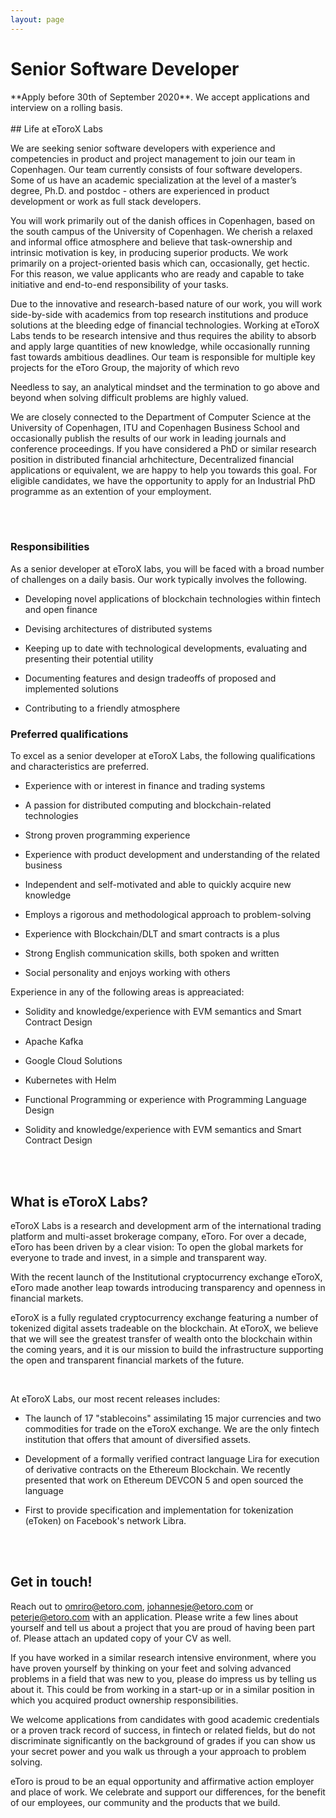 ```yaml
---
layout: page
---
```


<h1>Senior Software Developer</h1>
**Apply before 30th of September 2020**. We accept applications and interview on a rolling basis.
<br>
<br>
## Life at eToroX Labs
<div class="row">
  <div class="col-sm-6">
    <p>
      We are seeking senior software developers with experience and competencies in product and project management to join our team in Copenhagen. Our team currently consists of four software developers. Some of us have an academic specialization at the level of a master’s degree, Ph.D. and postdoc - others are experienced in product development or work as full stack developers.
    </p>
    <p>
      You will work primarily out of the danish offices in Copenhagen, based on the south campus of the University of Copenhagen.  
      We cherish a relaxed and informal office atmosphere and believe that task-ownership and intrinsic motivation is key, in producing superior products.
      We work primarily on a project-oriented basis which can, occasionally, get hectic. For this reason, we value applicants who are ready and capable to take     initiative and end-to-end responsibility of your tasks. 
    </p>
  </div>
  <div class="col-sm-6">
    <p>
      Due to the innovative and research-based nature of our work, you will work side-by-side with academics from top research institutions and produce solutions at the bleeding edge of financial technologies. Working at eToroX Labs tends to be research intensive and thus requires the ability to absorb and apply large quantities of new knowledge, while occasionally running fast towards ambitious deadlines. Our team is responsible for multiple key projects for the eToro Group, the majority of which revo
    </p>
    <p>
      Needless to say, an analytical mindset and the termination to go above and beyond when solving difficult problems are highly valued.
    </p>
    <p>
      We are closely connected to the Department of Computer Science at the University of Copenhagen, ITU and Copenhagen Business School and occasionally publish the results of our work in leading journals and conference proceedings. If you have considered a PhD or similar research position in distributed financial arhchitecture, Decentralized financial applications or equivalent, we are happy to help you towards this goal. For eligible candidates, we have the opportunity to apply for an Industrial PhD programme as an extention of your employment. 
    </p>
  </div>
</div>

<br>
<br>

<div class="row">
  <div class="col-sm-6">
    <h3>Responsibilities</h3>
    <p>As a senior developer at eToroX labs, you will be faced with a broad number of challenges on a daily basis. Our work typically involves the following.</p>
    <ul>
      <li><p>Developing novel applications of blockchain technologies within fintech and open finance</p></li>
      <li><p>Devising architectures of distributed systems</p></li>
      <li><p>Keeping up to date with technological developments, evaluating and presenting their potential utility</p></li>
      <li><p>Documenting features and design tradeoffs of proposed and implemented solutions</p></li>
      <li><p>Contributing to a friendly atmosphere</p></li>
    </ul>
  </div>
  <div class="col-sm-6">
    <h3>Preferred qualifications</h3>
    <p>To excel as a senior developer at eToroX Labs, the following qualifications and characteristics are preferred.</p>
    <ul>
      <li><p>Experience with or interest in finance and trading systems</p></li>
      <li><p>A passion for distributed computing and blockchain-related technologies</p></li>
      <li><p>Strong proven programming experience</p></li>
      <li><p>Experience with product development and understanding of the related business</p></li>
      <li><p>Independent and self-motivated and able to quickly acquire new knowledge</p></li>
      <li><p>Employs a rigorous and methodological approach to problem-solving</p></li>
      <li><p>Experience with Blockchain/DLT and smart contracts is a plus</p></li>
      <li><p>Strong English communication skills, both spoken and written</p></li>
      <li><p>Social personality and enjoys working with others</p></li>
      </ul>
    <p>Experience in any of the following areas is appreaciated:</p>
      <ul>
        <li><p>Solidity and knowledge/experience with EVM semantics and Smart Contract Design</p></li>
        <li><p>Apache Kafka</p></li>
        <li><p>Google Cloud Solutions</p></li>
        <li><p>Kubernetes with Helm</p></li>
        <li><p>Functional Programming or experience with Programming Language Design</p></li>
        <li><p>Solidity and knowledge/experience with EVM semantics and Smart Contract Design</p></li>
      </ul>
  </div>
</div>

<br>
<br>

## What is eToroX Labs?
<div class="row">
  <div class="col-sm-6">
    <p>
      eToroX Labs is a research and development arm of the international trading platform and multi-asset brokerage company, eToro. For over a decade, eToro has been driven by a clear vision: To open the global markets for everyone to trade and invest, in a simple and transparent way.
    </p>
    <p>
      With the recent launch of the Institutional cryptocurrency exchange eToroX, eToro made another leap towards introducing transparency and openness in financial markets. 
    </p>
  </div>
  <div class="col-sm-6">
    <p>
      eToroX is a fully regulated cryptocurrency exchange featuring a number of tokenized digital assets tradeable on the blockchain. At eToroX, we believe that we will see the greatest transfer of wealth onto the blockchain within the coming years, and it is our mission to build the infrastructure supporting the open and transparent financial markets of the future. 
    </p>
  </div>
</div>

<br>

At eToroX Labs, our most recent releases includes:

* <p>The launch of 17 "stablecoins" assimilating 15 major currencies and two commodities for trade on the eToroX exchange. We are the only fintech institution that offers that amount of diversified assets.</p>
* <p>Development of a formally verified contract language Lira for execution of derivative contracts on the Ethereum Blockchain. We recently presented that work on Ethereum DEVCON 5 and open sourced the language </p>
* <p>First to provide specification and implementation for tokenization (eToken) on Facebook's network Libra.</p>

<br>
<br>

## Get in touch!
Reach out to [omriro@etoro.com](mailto:omri@etorox.com), [johannesje@etoro.com](mailto:johannesje@etoro.com) or [peterje@etoro.com](mailto:peterje@etoro.com) with an application. Please write a few lines about yourself and tell us about a project that you are proud of having been part of. Please attach an updated copy of your CV as well.

If you have worked in a similar research intensive environment, where you have proven yourself by thinking on your feet and solving advanced problems in a field that was new to you, please do impress us by telling us about it. This could be from working in a start-up or in a similar position in which you acquired product ownership responsibilities. 

We welcome applications from candidates with good academic credentials or a proven track record of success, in fintech or related fields, but do not discriminate significantly on the background of grades if you can show us your secret power and you walk us through a your approach to problem solving. 

eToro is proud to be an equal opportunity and affirmative action employer and place of work. We celebrate and support our differences, for the benefit of our employees, our community and the products that we build. 


